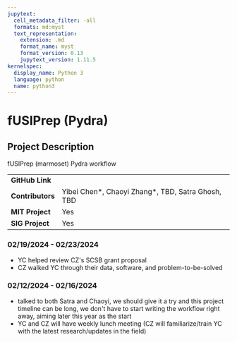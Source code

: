 ```yaml
---
jupytext:
  cell_metadata_filter: -all
  formats: md:myst
  text_representation:
    extension: .md
    format_name: myst
    format_version: 0.13
    jupytext_version: 1.11.5
kernelspec:
  display_name: Python 3
  language: python
  name: python3
---
```


# fUSIPrep (Pydra)

## Project Description
fUSIPrep (marmoset) Pydra workflow

| | |
| -------------- | ----------------------------- |
| **GitHub Link**  |  |
| **Contributors**| Yibei Chen*, Chaoyi Zhang*, TBD, Satra Ghosh, TBD |
| **MIT Project**  | Yes |
| **SIG Project**  | Yes |

### 02/19/2024 - 02/23/2024
- YC helped review CZ's SCSB grant proposal
- CZ walked YC through their data, software, and problem-to-be-solved

### 02/12/2024 - 02/16/2024
- talked to both Satra and Chaoyi, we should give it a try and this project timeline can be long, we don't have to start writing the workflow right away, aiming later this year as the start
- YC and CZ will have weekly lunch meeting (CZ will familiarize/train YC with the latest research/updates in the field)
